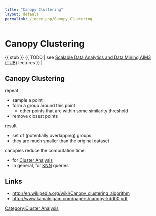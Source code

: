 ```yaml
---
title: "Canopy Clustering"
layout: default
permalink: /index.php/Canopy_Clustering
---
```


# Canopy Clustering

{{ stub }}
{{ TODO |  see [Scalable Data Analytics and Data Mining AIM3 (TUB)](Scalable_Data_Analytics_and_Data_Mining_AIM3_(TUB)) lectures }} |

## Canopy Clustering

repeat
- sample a point
- form a group around this point 
  - other points that are within some similarity threshold
- remove closest points 


result
- set of (potentially overlapping) groups
- they are much smaller than the original dataset 


canopies reduce the computation time:
- for [Cluster Analysis](Cluster_Analysis)
- in general, for [KNN](KNN) queries


## Links
- http://en.wikipedia.org/wiki/Canopy_clustering_algorithm
- http://www.kamalnigam.com/papers/canopy-kdd00.pdf


[Category:Cluster Analysis](Category_Cluster_Analysis)